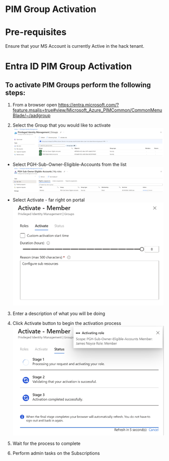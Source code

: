 # PIM Group Activation

# Pre-requisites
Ensure that your MS Account is currently Active in the hack tenant. 

# Entra ID PIM Group Activation 

## To activate PIM Groups perform the following steps:
1. From a browser open 
    https://entra.microsoft.com/?feature.msaljs=true#view/Microsoft_Azure_PIMCommon/CommonMenuBlade/~/aadgroup  

2. Select the Group that you would like to activate
![Image of PIM ID Management Groups](images/PIM-ID-Management-Groups.png)
    
- Select PGH-Sub-Owner-Eligible-Accounts from the list
     ![Image of PGH-Sub-Owner-Eligible-Accounts](images/PGH-Sub-Owner-Eligible-Accounts.png)
  
- Select Activate - far right on portal 
    ![Image of Activate-Member](images/Activate-Member.png)

3. Enter a description of what you will be doing 

4. Click Activate button to begin the activation process
![Image of Activating-Member](images/Activating-Member.png)

5. Wait for the process to complete 

6. Perform admin tasks on the Subscriptions
